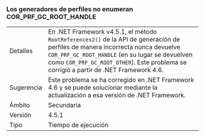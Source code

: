 ### <a name="corprfgcroothandles-are-not-being-enumerated-by-profilers"></a>Los generadores de perfiles no enumeran COR_PRF_GC_ROOT_HANDLE

|   |   |
|---|---|
|Detalles|En .NET Framework v4.5.1, el método <code>RootReferences2()</code> de la API de generación de perfiles de manera incorrecta nunca devuelve <code>COR_PRF_GC_ROOT_HANDLE</code> (en su lugar se devuelven como <code>COR_PRF_GC_ROOT_OTHER</code>). Este problema se corrigió a partir de .NET Framework 4.6.|
|Sugerencia|Este problema se ha corregido en .NET Framework 4.6 y se puede solucionar mediante la actualización a esa versión de .NET Framework.|
|Ámbito|Secundaria|
|Versión|4.5.1|
|Tipo|Tiempo de ejecución|

